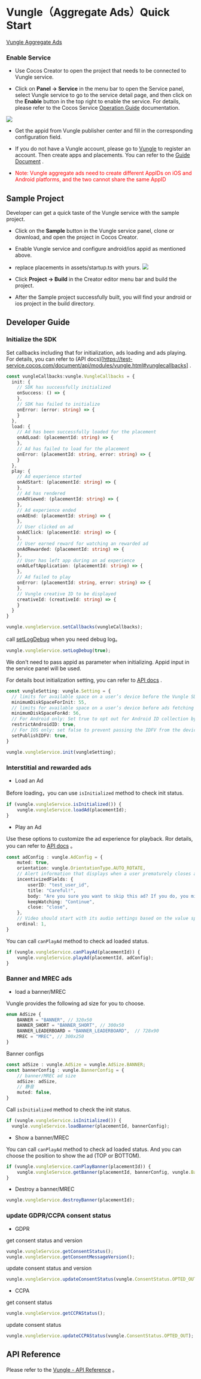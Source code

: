 # Vungle（Aggregate Ads）Quick Start

[Vungle Aggregate Ads](https://vungle.com/)

### Enable Service

- Use Cocos Creator to open the project that needs to be connected to Vungle service.

- Click on **Panel -> Service** in the menu bar to open the Service panel, select Vungle service to go to the service detail page, and then click on the **Enable** button in the top right to enable the service. For details, please refer to the Cocos Service [Operation Guide](./index.md#usage) documentation.

![](vunglead/vunglead-panel.png)

- Get the appid from Vungle publisher center and fill in the corresponding configuration field.

- If you do not have a Vungle account, please go to [Vungle](https://app.vungle.com/signup/) to register an account. Then create apps and placements. You can refer to the [Guide Document](https://support.vungle.com/hc/en-us/articles/203610124) .

* <font color="red">Note: Vungle aggregate ads need to create different AppIDs on iOS and Android platforms, and the two cannot share the same AppID</font>


## Sample Project

Developer can get a quick taste of the Vungle service with the sample project.

- Click on the **Sample** button in the Vungle service panel, clone or download, and open the project in Cocos Creator.

- Enable Vungle service and configure android/ios appid as mentioned above.

- replace placements in assets/startup.ts with yours.
  ![](vunglead/vunglead-placementid.png)

- Click **Project -> Build** in the Creator editor menu bar and build the project.

- After the Sample project successfully built, you will find your android or ios project in the build directory.

## Developer Guide

### Initialize the SDK

Set callbacks including that for initialization, ads loading and ads playing. For details, you can refer to (API docs)[https://test-service.cocos.com/document/api/modules/vungle.html#vunglecallbacks] .
```ts
const vungleCallbacks:vungle.VungleCallbacks = {
  init: {
    // SDK has successfully initialized
    onSuccess: () => {
    },
    // SDK has failed to initialize
    onError: (error: string) => {
    }
  },
  load: {
    // Ad has been successfully loaded for the placement
    onAdLoad: (placementId: string) => {
    },
    // Ad has failed to load for the placement
    onError: (placementId: string, error: string) => {
    }
  },
  play: {
    // Ad experience started
    onAdStart: (placementId: string) => {
    },
    // Ad has rendered
    onAdViewed: (placementId: string) => {
    },
    // Ad experience ended
    onAdEnd: (placementId: string) => {
    },
    // User clicked on ad
    onAdClick: (placementId: string) => {
    },
    // User earned reward for watching an rewarded ad
    onAdRewarded: (placementId: string) => {
    },
    // User has left app during an ad experience
    onAdLeftApplication: (placementId: string) => {
    },
    // Ad failed to play
    onError: (placementId: string, error: string) => {
    },
    // Vungle creative ID to be displayed
    creativeId: (creativeId: string) => {
    }
  }
}

vungle.vungleService.setCallbacks(vungleCallbacks);
```

call [setLogDebug](https://test-service.cocos.com/document/api/classes/vungle.vunglead.html#setlogdebug) when you need debug log。

```ts
vungle.vungleService.setLogDebug(true);
```

We don't need to pass appid as parameter when initializing. Appid input in the service panel will be used.

For details bout initialization setting, you can refer to [API docs](https://test-service.cocos.com/document/api/modules/vungle.html#setting) .

```ts
const vungleSetting: vungle.Setting = {
  // limits for available space on a user’s device before the Vungle SDK initializes
  minimumDiskSpaceForInit: 55,
  // limits for available space on a user’s device before ads fetching
  minimumDiskSpaceForAd: 56,
  // For Android only: Set true to opt out for Android ID collection by SDK or false (default) to opt in
  restrictAndroidID: true,
  // For IOS only: set false to prevent passing the IDFV from the device to the SDK
  setPublishIDFV: true,
}

vungle.vungleService.init(vungleSetting);
```

### Interstitial and rewarded ads

- Load an Ad

Before loading，you can use `isInitialized` method to check init status.
```ts
if (vungle.vungleService.isInitialized()) {
    vungle.vungleService.loadAd(placementId);
}
```

- Play an Ad

Use these options to customize the ad experience for playback. Ror details, you can refer to [API docs](https://test-service.cocos.com/document/api/modules/vungle.html#adconfig) 。
```ts
const adConfig : vungle.AdConfig = {
    muted: true,
    orientation: vungle.OrientationType.AUTO_ROTATE,
    // Alert information that displays when a user prematurely closes a rewarded ad experience
    incentivizedFields: {
        userID: "test_user_id",
        title: "Careful!",
        body: "Are you sure you want to skip this ad? If you do, you might not get your reward",
        keepWatching: "Continue",
        close: "close",
    },
    // Video should start with its audio settings based on the value specified
    ordinal: 1,
}
```

You can call `canPlayAd` method to check ad loaded status.
```ts
if (vungle.vungleService.canPlayAd(placementId)) {
    vungle.vungleService.playAd(placementId, adConfig);
}
```

### Banner and MREC ads

- load a banner/MREC

Vungle provides the following ad size for you to choose. 
```ts
enum AdSize {
    BANNER = "BANNER", // 320x50
    BANNER_SHORT = "BANNER_SHORT", // 300x50
    BANNER_LEADERBOARD = "BANNER_LEADERBOARD",  // 728x90
    MREC = "MREC", // 300x250
}
```

Banner configs
```ts
const adSize : vungle.AdSize = vungle.AdSize.BANNER;
const bannerConfig : vungle.BannerConfig = {
    // banner/MREC ad size
    adSize: adSize,
    // 静音
    muted: false,
}
```

Call `isInitialized` method to check the init status.
```ts
if (vungle.vungleService.isInitialized()) {
  vungle.vungleService.loadBanner(placementId, bannerConfig);
```

- Show a banner/MREC

You can call `canPlayAd` method to check ad loaded status. And you can choose the position to show the ad (TOP or BOTTOM).
```ts
if (vungle.vungleService.canPlayBanner(placementId)) {
    vungle.vungleService.getBanner(placementId, bannerConfig, vungle.BannerPosition.TOP);
}
```

- Destroy a banner/MREC
```ts
vungle.vungleService.destroyBanner(placementId);
```

### update GDPR/CCPA consent status

- GDPR

get consent status and version
```ts
vungle.vungleService.getConsentStatus();
vungle.vungleService.getConsentMessageVersion();
```

update consent status and version
```ts
vungle.vungleService.updateConsentStatus(vungle.ConsentStatus.OPTED_OUT, "1.0.0");
```

- CCPA

get consent status
```ts
vungle.vungleService.getCCPAStatus();
```

update consent status
```ts
vungle.vungleService.updateCCPAStatus(vungle.ConsentStatus.OPTED_OUT);
```

## API Reference

Please refer to the [Vungle - API Reference](https://service.cocos.com/document/api/modules/vungle.html) 。
